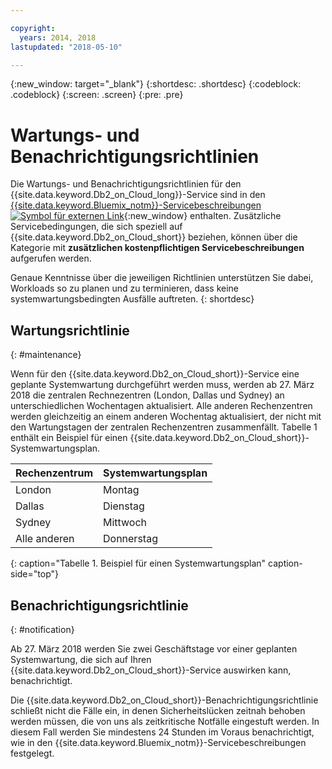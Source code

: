 ```yaml
---

copyright:
  years: 2014, 2018
lastupdated: "2018-05-10"

---
```


<!-- Attribute definitions --> 
{:new_window: target="_blank"}
{:shortdesc: .shortdesc}
{:codeblock: .codeblock}
{:screen: .screen}
{:pre: .pre}

# Wartungs- und Benachrichtigungsrichtlinien

Die Wartungs- und Benachrichtigungsrichtlinien für den {{site.data.keyword.Db2_on_Cloud_long}}-Service sind in den [{{site.data.keyword.Bluemix_notm}}-Servicebeschreibungen ![Symbol für externen Link](../../icons/launch-glyph.svg "Symbol für externen Link")](http://www.ibm.com/software/sla/sladb.nsf/sla/bm?OpenDocument){:new_window} enthalten. Zusätzliche Servicebedingungen, die sich speziell auf {{site.data.keyword.Db2_on_Cloud_short}} beziehen, können über die Kategorie mit **zusätzlichen kostenpflichtigen Servicebeschreibungen** aufgerufen werden. 

Genaue Kenntnisse über die jeweiligen Richtlinien unterstützen Sie dabei, Workloads so zu planen und zu terminieren, dass keine systemwartungsbedingten Ausfälle auftreten.
{: shortdesc}

## Wartungsrichtlinie
{: #maintenance}

Wenn für den {{site.data.keyword.Db2_on_Cloud_short}}-Service eine geplante Systemwartung durchgeführt werden muss, werden ab 27. März 2018 die zentralen Rechnezentren (London, Dallas und Sydney) an unterschiedlichen Wochentagen aktualisiert. Alle anderen Rechenzentren werden gleichzeitig an einem anderen Wochentag aktualisiert, der nicht mit den Wartungstagen der zentralen Rechenzentren zusammenfällt. Tabelle 1 enthält ein Beispiel für einen {{site.data.keyword.Db2_on_Cloud_short}}-Systemwartungsplan.

| Rechenzentrum | Systemwartungsplan |
|-------------|-----------------------------|
| London | Montag |
| Dallas | Dienstag |
| Sydney | Mittwoch |
| Alle anderen | Donnerstag |
{: caption="Tabelle 1. Beispiel für einen Systemwartungsplan" caption-side="top"}


## Benachrichtigungsrichtlinie
{: #notification}

Ab 27. März 2018 werden Sie zwei Geschäftstage vor einer geplanten Systemwartung, die sich auf Ihren {{site.data.keyword.Db2_on_Cloud_short}}-Service auswirken kann, benachrichtigt. 

Die {{site.data.keyword.Db2_on_Cloud_short}}-Benachrichtigungsrichtlinie schließt nicht die Fälle ein, in denen Sicherheitslücken zeitnah behoben werden müssen, die von uns als zeitkritische Notfälle eingestuft werden. In diesem Fall werden Sie mindestens 24 Stunden im Voraus benachrichtigt, wie in den {{site.data.keyword.Bluemix_notm}}-Servicebeschreibungen festgelegt.
